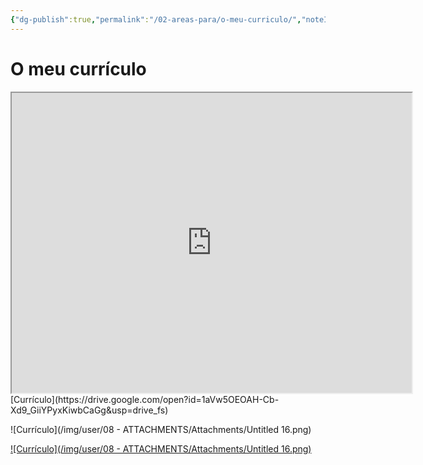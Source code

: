 ```yaml
---
{"dg-publish":true,"permalink":"/02-areas-para/o-meu-curriculo/","noteIcon":""}
---
```


# O meu currículo

<iframe src="https://drive.google.com/file/d/1aVw5OEOAH-Cb-Xd9_GiiYPyxKiwbCaGg/preview" width="640" height="480" allow="autoplay"></iframe>
[Currículo](https://drive.google.com/open?id=1aVw5OEOAH-Cb-Xd9_GiiYPyxKiwbCaGg&usp=drive_fs)


![Currículo](/img/user/08 - ATTACHMENTS/Attachments/Untitled 16.png)

[![Currículo](/img/user/08 - ATTACHMENTS/Attachments/Untitled 16.png)](O%20meu%20curriculo/Untitled%2016.png)